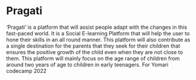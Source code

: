 # Pragati
‘Pragati’ is a platform that will assist people adapt with the changes in this fast-paced world. It is a Social E-learning Platform that will help the user to hone their skills in an all round manner. This platform will also contribute as a single destination for the parents that they seek for their children that ensures the positive growth of the child even when they are not close to them. This platform will mainly focus on the age range of children from around two years of age to children in early teenagers.
For Yomari codecamp 2022
